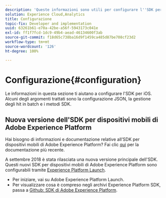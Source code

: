 ```yaml
---
description: 'Queste informazioni sono utili per configurare l''SDK per iOS. Alcuni degli argomenti trattati sono la configurazione JSON, la gestione degli hit in batch e i metodi SDK '
solution: Experience Cloud,Analytics
title: Configurazione
topic-fix: Developer and implementation
uuid: 63261b61-e70a-42be-a56f-5943173c041e
exl-id: ff1f7fcd-1dc9-49b4-aead-46134600f3ab
source-git-commit: f18d65c738ba16d9f1459ca485d87be708cf23d2
workflow-type: tm+mt
source-wordcount: '126'
ht-degree: 100%

---
```


# Configurazione{#configuration}

Le informazioni in questa sezione ti aiutano a configurare l&#39;SDK per iOS. Alcuni degli argomenti trattati sono la configurazione JSON, la gestione degli hit in batch e i metodi SDK.

## Nuova versione dell&#39;SDK per dispositivi mobili di Adobe Experience Platform

Hai bisogno di informazioni e documentazione relative all’SDK per dispositivi mobili di Adobe Experience Platform? Fai clic [qui](https://aep-sdks.gitbook.io/docs/) per la documentazione più recente.

A settembre 2018 è stata rilasciata una nuova versione principale dell&#39;SDK. Questi nuovi SDK per dispositivi mobili di Adobe Experience Platform sono configurabili tramite [Experience Platform Launch](https://www.adobe.com/it/experience-platform/launch.html).

* Per iniziare, vai su Adobe Experience Platform Launch.
* Per visualizzare cosa è compreso negli archivi Experience Platform SDK, passa a [Github: SDK di Adobe Experience Platform](https://github.com/Adobe-Marketing-Cloud/acp-sdks).
